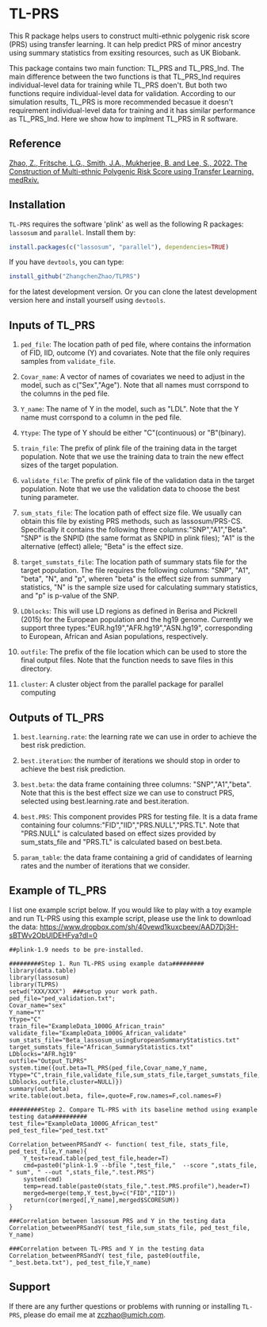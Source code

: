 # TL-PRS
This R package helps users to construct multi-ethnic polygenic risk score (PRS) using transfer learning. It can help predict PRS of minor ancestry using summary statistics from exsiting resources, such as UK Biobank.

This package contains two main function: TL_PRS and TL_PRS_Ind. The main difference between the two functions is that TL_PRS_Ind requires individual-level data for training while TL_PRS doen't. But both two functions require individual-level data for validation. According to our simulation results, TL_PRS is more recommended becasue it doesn't requirement individual-level data for training and it has similar performance as TL_PRS_Ind. Here we show how to implment TL_PRS in R software.

## Reference
[Zhao, Z., Fritsche, L.G., Smith, J.A., Mukherjee, B. and Lee, S., 2022. The Construction of Multi-ethnic Polygenic Risk Score using Transfer Learning. medRxiv.](https://www.medrxiv.org/content/10.1101/2022.03.08.22272114v1)

## Installation
`TL-PRS` requires the software 'plink' as well as the following R packages:  `lassosum` and `parallel`. Install them by: 

```r
install.packages(c("lassosum", "parallel"), dependencies=TRUE)
```

If you have `devtools`, you can type: 
```r
install_github("ZhangchenZhao/TLPRS")
```
for the latest development version. Or you can clone the latest development version here and install yourself using `devtools`. 

## Inputs of TL_PRS
1. `ped_file`:
The location path of ped file, where contains the information of FID, IID, outcome (Y) and covariates. Note that the file only requires samples from `validate_file`.

2. `Covar_name`:
A vector of names of covariates we need to adjust in the model, such as c("Sex","Age"). Note that all names must corrspond to the columns in the ped file.

3. `Y_name`: 
The name of Y in the model, such as "LDL". Note that the Y name must corrspond to a column in the ped file.

4. `Ytype`: 
The type of Y should be either "C"(continuous) or "B"(binary).

5. `train_file`:
The prefix of plink file of the training data in the target population. Note that we use the training data to train the new effect sizes of the target population. 

6. `validate_file`:
The prefix of plink file of the validation data in the target population. Note that we use the validation data to choose the best tuning parameter. 

7. `sum_stats_file`:
The location path of effect size file. We usually can obtain this file by existing PRS methods, such as lassosum/PRS-CS. Specifically it contains the following three columns:"SNP","A1","Beta". "SNP" is the SNPID (the same format as SNPID in plink files); "A1" is the alternative (effect) allele; "Beta" is the effect size. 

8. `target_sumstats_file`:
The location path of summary stats file for the target population. The file requires the following columns: "SNP", "A1", "beta", "N", and "p", wheren "beta" is the effect size from summary statistics, "N" is the sample size used for calculating summary statistics, and "p" is p-value of the SNP. 

9. `LDblocks`:
This will use LD regions as defined in Berisa and Pickrell (2015) for the European population and the hg19 genome. Currently we support three types:"EUR.hg19","AFR.hg19","ASN.hg19", corresponding to European, African and Asian populations, respectively.

10. `outfile`:
The prefix of the file location which can be used to store the final output files. Note that the function needs to save files in this directory.

11. `cluster`:
A cluster object from the parallel package for parallel computing

## Outputs of TL_PRS
1. `best.learning.rate`: 
the learning rate we can use in order to achieve the best risk prediction.

2. `best.iteration`: 
the number of iterations we should stop in order to achieve the best risk prediction.

3. `best.beta`: 
the data frame containing three columns: "SNP","A1","beta". Note that this is the best effect size we can use to construct PRS, selected using best.learning.rate and best.iteration.  

4. `best.PRS`: 
This component provides PRS for testing file. It is a data frame containing four columns:"FID","IID","PRS.NULL","PRS.TL". Note that "PRS.NULL" is calculated based on effect sizes provided by sum_stats_file and "PRS.TL" is calculated based on best.beta. 

5. `param_table`: 
the data frame containing a grid of candidates of learning rates and the number of iterations that we consider. 


## Example of TL_PRS 

I list one example script below. If you would like to play with a toy example and run TL-PRS using this example script, please use the link to download the data:
https://www.dropbox.com/sh/40vewd1kuxcbeev/AAD7Dj3H-sBTWv2ObUIDEHFya?dl=0 

```
##plink-1.9 needs to be pre-installed.

#########Step 1. Run TL-PRS using example data#########
library(data.table)
library(lassosum)
library(TLPRS)
setwd("XXX/XXX")  ###setup your work path.
ped_file="ped_validation.txt";
Covar_name="sex"
Y_name="Y"
Ytype="C"
train_file="ExampleData_1000G_African_train"
validate_file="ExampleData_1000G_African_validate"
sum_stats_file="Beta_lassosum_usingEuropeanSummaryStatistics.txt"
target_sumstats_file="African_SummaryStatistics.txt"
LDblocks="AFR.hg19"
outfile="Output_TLPRS"
system.time({out.beta=TL_PRS(ped_file,Covar_name,Y_name, Ytype="C",train_file,validate_file,sum_stats_file,target_sumstats_file, LDblocks,outfile,cluster=NULL)})
summary(out.beta)
write.table(out.beta, file=,quote=F,row.names=F,col.names=F)

#########Step 2. Compare TL-PRS with its baseline method using example testing data##########
test_file="ExampleData_1000G_African_test"
ped_test_file="ped_test.txt"

Correlation_betweenPRSandY <- function( test_file, stats_file, ped_test_file,Y_name){
	Y_test=read.table(ped_test_file,header=T)
	cmd=paste0("plink-1.9 --bfile ",test_file,"  --score ",stats_file, " sum", " --out ",stats_file,".test.PRS")
	system(cmd)
	temp=read.table(paste0(stats_file,".test.PRS.profile"),header=T)
	merged=merge(temp,Y_test,by=c("FID","IID"))
	return(cor(merged[,Y_name],merged$SCORESUM))
}

###Correlation between lassosum PRS and Y in the testing data
Correlation_betweenPRSandY( test_file,sum_stats_file, ped_test_file, Y_name)  

###Correlation between TL-PRS and Y in the testing data
Correlation_betweenPRSandY( test_file, paste0(outfile, "_best.beta.txt"), ped_test_file,Y_name)

```

## Support
If there are any further questions or problems with running or installing `TL-PRS`, please do email me at <zczhao@umich.com>. 
